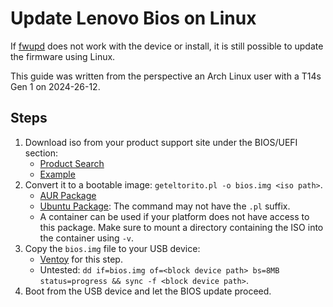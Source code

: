 # Update Lenovo Bios on Linux

If [fwupd](https://github.com/fwupd/fwupd) does not work with the device or install, it is still possible to update the firmware using Linux.

This guide was written from the perspective an Arch Linux user with a T14s Gen 1 on 2024-26-12.

## Steps

1. Download iso from your product support site under the BIOS/UEFI section:
   - [Product Search](https://pcsupport.lenovo.com/us/en)
   - [Example](https://pcsupport.lenovo.com/us/en/products/laptops-and-netbooks/thinkpad-t-series-laptops/thinkpad-t14s-type-20uh-20uj/20uh/20uhcto1ww/pf2dxjj4/downloads/driver-list/)
1. Convert it to a bootable image: `geteltorito.pl -o bios.img <iso path>`.
   - [AUR Package](https://aur.archlinux.org/packages/geteltorito)
   - [Ubuntu Package](https://launchpad.net/ubuntu/focal/+package/genisoimage): The command may not have the `.pl` suffix.
   - A container can be used if your platform does not have access to this package. Make sure to mount a directory containing the ISO into the container using `-v`.
1. Copy the `bios.img` file to your USB device:
   - [Ventoy](https://www.ventoy.net/en/index.html) for this step.
   - Untested: `dd if=bios.img of=<block device path> bs=8MB status=progress && sync -f <block device path>`.
1. Boot from the USB device and let the BIOS update proceed.
